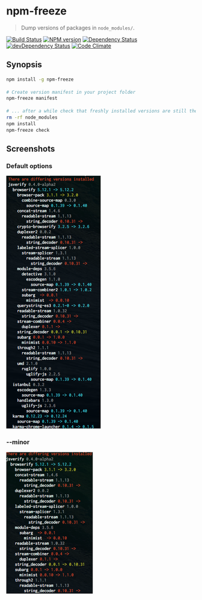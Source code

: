 # npm-freeze

> Dump versions of packages in `node_modules/`.

[![Build Status](https://secure.travis-ci.org/phadej/npm-freeze.svg?branch=master)](http://travis-ci.org/phadej/npm-freeze)
[![NPM version](https://badge.fury.io/js/npm-freeze.svg)](http://badge.fury.io/js/npm-freeze)
[![Dependency Status](https://david-dm.org/phadej/npm-freeze.svg)](https://david-dm.org/phadej/npm-freeze)
[![devDependency Status](https://david-dm.org/phadej/npm-freeze/dev-status.svg)](https://david-dm.org/phadej/npm-freeze#info=devDependencies)
[![Code Climate](https://img.shields.io/codeclimate/github/phadej/npm-freeze.svg)](https://codeclimate.com/github/phadej/npm-freeze)

## Synopsis

```sh
npm install -g npm-freeze

# Create version manifest in your project folder
npm-freeze manifest

# ... after a while check that freshly installed versions are still the same
rm -rf node_modules
npm install
npm-freeze check
```

## Screenshots

### Default options
![jsverify default](https://raw.githubusercontent.com/phadej/npm-freeze/master/screenshots/patch.png)

### --minor
![jsverify minor](https://raw.githubusercontent.com/phadej/npm-freeze/master/screenshots/minor.png)

